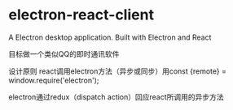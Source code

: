 electron-react-client
=====================
A Electron desktop application. Built with Electron and React


目标做一个类似QQ的即时通讯软件

设计原则
react调用electron方法（异步或同步）用const {remote} = window.require('electron');

electron通过redux（dispatch action）回应react所调用的异步方法

